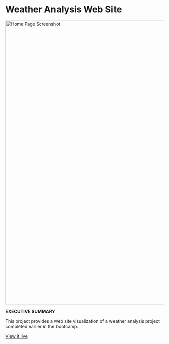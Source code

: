 # Weather Analysis Web Site

<a href="https://kennethcandersen.github.io/Web-Design-Challenge/index.html" target="_blank"><img width="900" alt="Home Page Screenshot" src="https://github.com/kennethcandersen/Web-Design-Challenge/blob/main/assets/home_page_screenshot.png"></a>

**EXECUTIVE SUMMARY**

This project provides a web site visualization of a weather analysis project completed earlier in the bootcamp.

[View it live]( https://kennethcandersen.github.io/Weather-Analysis-Web-Site/) 


